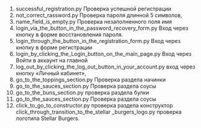 1. successful_registration.py
Проверка успешной регистрации
2. not_correct_rassword.py
Проверка пароля длинной 5 символов, 
4. name_field_is_empty.py
Проверка незаполненного поля имя
5. login_via_the_button_in_the_password_recovery_form.py
Вход через кнопку в форме восстановления пароля.
6. login_through_the_button_in_the_registration_form.py
Вход через кнопку в форме регистрации
7. login_by_clicking_the_Login_button_on_the_main_page.py
Вход через Войти в аккаунт на главной
8. log_out_by_clicking_the_log_out_button_in_your_account.py
вход через кнопку «Личный кабинет»,
9. go_to_the_toppings_section.py
Проверка раздела начинки
10. go_to_the_sauces_section.py
Проверка раздела соусы
11. go_to_the_buns_section.py
проверка раздела булки
12. go_to_the_sauces_section.py
Проверка раздела соусы
13. click_to_go_to_constructor.py
проверка раздела конструктор
click_through_transition_to_the_stellar _burgers_logo.py
проверка логотипа Stellar Burgers.